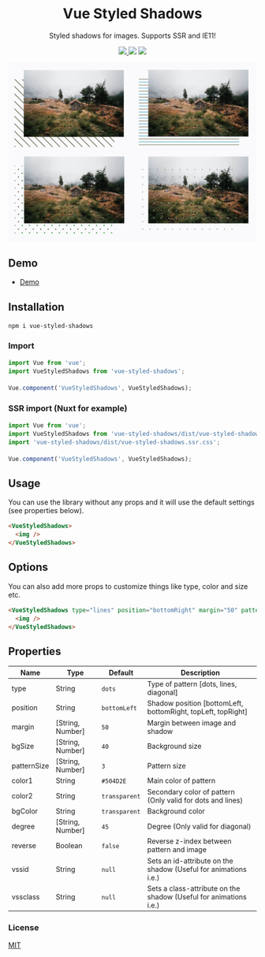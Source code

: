 <h1 align="center">Vue Styled Shadows</h1>
<p align="center">
Styled shadows for images. Supports SSR and IE11!
</p>

<p align="center">
<a href="https://www.npmjs.com/package/vue-styled-shadows"><img src="https://img.shields.io/npm/v/vue-styled-shadows.svg?style=flat-square"/> <img src="https://img.shields.io/npm/dt/vue-styled-shadows.svg?style=flat-square"/></a> <a href="https://vuejs.org/"><img src="https://img.shields.io/badge/vue-2.x-brightgreen.svg?style=flat-square"/></a>
</p>

<p align="center">
<img src="./vue-styled-shadows.jpg" alt=""/>
</p>

## Demo

- [Demo](https://vue-styled-shadows.netlify.app/)
  <!-- - [CodeSandbox](https://codesandbox.io/s/vue-toggles-mkkp4?file=/src/App.vue) -->

## Installation

```
npm i vue-styled-shadows
```

### Import

```javascript
import Vue from 'vue';
import VueStyledShadows from 'vue-styled-shadows';

Vue.component('VueStyledShadows', VueStyledShadows);
```

### SSR import (Nuxt for example)

```javascript
import Vue from 'vue';
import VueStyledShadows from 'vue-styled-shadows/dist/vue-styled-shadows.ssr';
import 'vue-styled-shadows/dist/vue-styled-shadows.ssr.css';

Vue.component('VueStyledShadows', VueStyledShadows);
```

## Usage

You can use the library without any props and it will use the default settings (see properties below).

```html
<VueStyledShadows>
  <img />
</VueStyledShadows>
```

## Options

You can also add more props to customize things like type, color and size etc.

```html
<VueStyledShadows type="lines" position="bottomRight" margin="50" patternSize="3">
  <img />
</VueStyledShadows>
```

## Properties

| Name        | Type             | Default       | Description                                                       |
| ----------- | ---------------- | ------------- | ----------------------------------------------------------------- |
| type        | String           | `dots`        | Type of pattern [dots, lines, diagonal]                           |
| position    | String           | `bottomLeft`  | Shadow position [bottomLeft, bottomRight, topLeft, topRight]      |
| margin      | [String, Number] | `50`          | Margin between image and shadow                                   |
| bgSize      | [String, Number] | `40`          | Background size                                                   |
| patternSize | [String, Number] | `3`           | Pattern size                                                      |
| color1      | String           | `#504D2E`     | Main color of pattern                                             |
| color2      | String           | `transparent` | Secondary color of pattern (Only valid for dots and lines)        |
| bgColor     | String           | `transparent` | Background color                                                  |
| degree      | [String, Number] | `45`          | Degree (Only valid for diagonal)                                  |
| reverse     | Boolean          | `false`       | Reverse z-index between pattern and image                         |
| vssid       | String           | `null`        | Sets an id-attribute on the shadow (Useful for animations i.e.)   |
| vssclass    | String           | `null`        | Sets a class-attribute on the shadow (Useful for animations i.e.) |

### License

[MIT](http://opensource.org/licenses/MIT)
